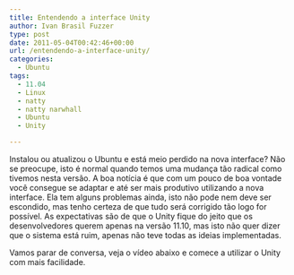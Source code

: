 ```yaml
---
title: Entendendo a interface Unity
author: Ivan Brasil Fuzzer
type: post
date: 2011-05-04T00:42:46+00:00
url: /entendendo-a-interface-unity/
categories:
  - Ubuntu
tags:
  - 11.04
  - Linux
  - natty
  - natty narwhall
  - Ubuntu
  - Unity

---
```

Instalou ou atualizou o Ubuntu e está meio perdido na nova interface? Não se preocupe, isto é normal quando temos uma mudança tão radical como tivemos nesta versão. A boa notícia é que com um pouco de boa vontade você consegue se adaptar e até ser mais produtivo utilizando a nova interface. Ela tem alguns problemas ainda, isto não pode nem deve ser escondido, mas tenho certeza de que tudo será corrigido tão logo for possível. As expectativas são de que o Unity fique do jeito que os desenvolvedores querem apenas na versão 11.10, mas isto não quer dizer que o sistema está ruim, apenas não teve todas as ideias implementadas.

Vamos parar de conversa, veja o vídeo abaixo e comece a utilizar o Unity com mais facilidade.

<p style="text-align: center;">
</p>